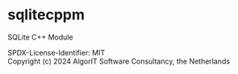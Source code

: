 # sqlitecppm
SQLite C++ Module

SPDX-License-Identifier: MIT  
Copyright (c) 2024 AlgorIT Software Consultancy, the Netherlands
